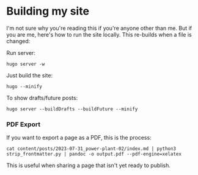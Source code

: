 # Building my site
I'm not sure why you're reading this if you're anyone other than me. But if you are me, here's how to run the site locally. This re-builds when a file is changed:

Run server:
```
hugo server -w
```

Just build the site:
```
hugo --minify
```

To show drafts/future posts:
```
hugo server --buildDrafts --buildFuture --minify
```

### PDF Export
If you want to export a page as a PDF, this is the process:
```
cat content/posts/2023-07-31_power-plant-02/index.md | python3 strip_frontmatter.py | pandoc -o output.pdf --pdf-engine=xelatex
```
This is useful when sharing a page that isn't yet ready to publish.
